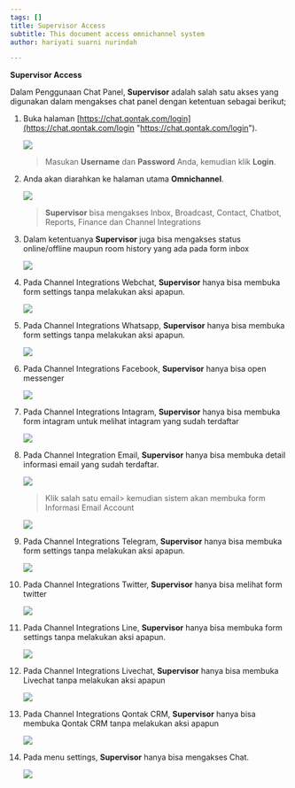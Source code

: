 ```yaml
---
tags: []
title: Supervisor Access
subtitle: This document access omnichannel system
author: hariyati suarni nurindah

---
```

**Supervisor Access**

Dalam Penggunaan Chat Panel, **Supervisor** adalah salah satu akses yang digunakan dalam mengakses chat panel dengan ketentuan sebagai berikut;

 1. Buka halaman [https://chat.qontak.com/login](https://chat.qontak.com/login "https://chat.qontak.com/login").

    ![](/uploads/login-qontak-c.png)

    > Masukan **Username** dan **Password** Anda, kemudian klik **Login**.
 2. Anda akan diarahkan ke halaman utama **Omnichannel**.

    ![](/uploads/admin1.PNG)

    > **Supervisor** bisa mengakses Inbox, Broadcast, Contact, Chatbot, Reports, Finance dan Channel Integrations
 3. Dalam ketentuanya **Supervisor** juga bisa mengakses  status online/offline maupun room history yang ada pada form inbox

    ![](/uploads/supervisor1.PNG)
 4. Pada Channel Integrations Webchat, **Supervisor** hanya bisa membuka form settings tanpa melakukan aksi apapun.

    ![](/uploads/supervisor2.PNG)
 5. Pada Channel Integrations  Whatsapp, **Supervisor** hanya bisa membuka form settings tanpa melakukan aksi apapun.

    ![](/uploads/supervisor3.PNG)
 6. Pada Channel Integrations  Facebook, **Supervisor** hanya bisa open messenger

    ![](/uploads/supervisor4.PNG)
 7. Pada Channel Integrations  Intagram, **Supervisor** hanya bisa membuka form intagram untuk melihat intagram yang sudah terdaftar

    ![](/uploads/supervisor5.PNG)
 8. Pada Channel Integration Email, **Supervisor** hanya bisa membuka detail informasi email yang sudah terdaftar.

    ![](/uploads/supervisor6.PNG)

    > Klik salah satu email> kemudian sistem akan membuka form Informasi Email Account

    ![](/uploads/supervisor6-6.PNG)
 9. Pada Channel Integrations Telegram, **Supervisor** hanya bisa membuka form settings tanpa melakukan aksi apapun.

    ![](/uploads/supervisor7.PNG)
10. Pada Channel Integrations Twitter, **Supervisor** hanya bisa melihat form twitter

    ![](/uploads/supervisor8.PNG)
11. Pada Channel Integrations  Line, **Supervisor** hanya bisa membuka form settings tanpa melakukan aksi apapun.

    ![](/uploads/supervisor9.PNG)
12. Pada Channel Integrations  Livechat, **Supervisor** hanya bisa membuka Livechat tanpa melakukan aksi apapun

    ![](/uploads/supervisor10.PNG)
13. Pada Channel Integrations  Qontak CRM,  **Supervisor** hanya bisa membuka Qontak CRM tanpa melakukan aksi apapun

    ![](/uploads/supervisor11.PNG)
14. Pada menu settings, **Supervisor** hanya bisa mengakses Chat.

    ![](/uploads/supervisor12-2.PNG)